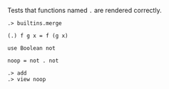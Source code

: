 Tests that functions named `.` are rendered correctly.

```ucm:hide
.> builtins.merge
```

``` unison
(.) f g x = f (g x)

use Boolean not

noop = not . not
```

``` ucm
.> add
.> view noop
```


